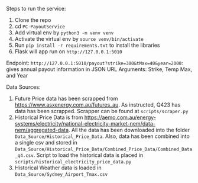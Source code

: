 Steps to run the service:

1. Clone the repo
2. cd `PC-PayoutService`
3. Add virtual env by `python3 -m venv venv`
4. Activate the virtual env by `source venv/bin/activate`
5. Run `pip install -r requirements.txt` to install the libraries
6. Flask will app run on `http://127.0.0.1:5010`

Endpoint:
    `http://127.0.0.1:5010/payout?strike=300&tMax=40&year=2000`: gives annual payout information in JSON
    URL Arguments: Strike, Temp Max, and Year


Data Sources:
1. Future Price data has been scrapped from https://www.asxenergy.com.au/futures_au. As instructed, Q423 has data has been scrapped. Scrapper can be found at `scripts/scraper.py`
2. Historical Price Data is from https://aemo.com.au/energy-systems/electricity/national-electricity-market-nem/data-nem/aggregated-data. All the data has been downloaded into the folder `Data_Source/Historical_Price_Data`.
Also, data has been combined into a single csv and stored in  `Data_Source/Historical_Price_Data/Combined_Price_Data/Combined_Data_q4.csv`. Script to load the historical data is placed in `scripts/historical_electricity_price_data.py`
3. Historical Weather data is loaded in `Data_Source/Sydney_Airport_Tmax.csv`

